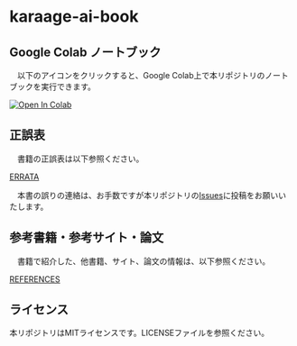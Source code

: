 # karaage-ai-book


## Google Colab ノートブック
　以下のアイコンをクリックすると、Google Colab上で本リポジトリのノートブックを実行できます。

[![Open In Colab](https://colab.research.google.com/assets/colab-badge.svg)](https://colab.research.google.com/github/karaage0703/karaage-ai-book/blob/master)

## 正誤表
　書籍の正誤表は以下参照ください。

[ERRATA](ERRATA)

　本書の誤りの連絡は、お手数ですが本リポジトリの[Issues](https://github.com/karaage0703/karaage-ai-book/issues)に投稿をお願いいたします。

## 参考書籍・参考サイト・論文
　書籍で紹介した、他書籍、サイト、論文の情報は、以下参照ください。

[REFERENCES](REFERENCES)

## ライセンス

本リポジトリはMITライセンスです。LICENSEファイルを参照ください。
